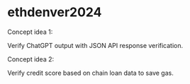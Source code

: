 # ethdenver2024

Concept idea 1:

Verify ChatGPT output with JSON API response verification.

Concept idea 2:

Verify credit score based on chain loan data to save gas.
